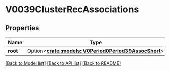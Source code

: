 # V0039ClusterRecAssociations

## Properties

Name | Type | Description | Notes
------------ | ------------- | ------------- | -------------
**root** | Option<[**crate::models::V0Period0Period39AssocShort**](v0.0.39_assoc_short.md)> |  | [optional]

[[Back to Model list]](../README.md#documentation-for-models) [[Back to API list]](../README.md#documentation-for-api-endpoints) [[Back to README]](../README.md)


